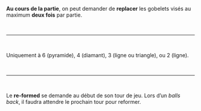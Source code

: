 **Au cours de la partie**, on peut demander de **replacer** les gobelets visés au maximum **deux fois** par partie.

&nbsp;


---

&nbsp;


Uniquement à 6 (pyramide), 4 (diamant), 3 (ligne ou triangle), ou 2 (ligne).

&nbsp;


---

&nbsp;


Le **re-formed** se demande au début de son tour de jeu. Lors d’un *balls back*, il faudra attendre le prochain tour pour reformer.

